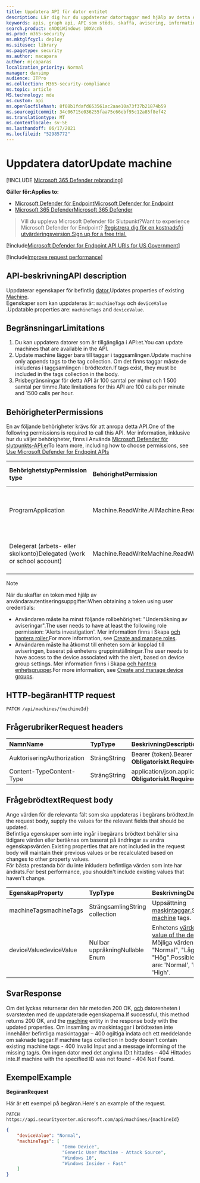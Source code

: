 ```yaml
---
title: Uppdatera API för dator entitet
description: Lär dig hur du uppdaterar datortaggar med hjälp av detta API. Du kan uppdatera egenskaperna för taggar och enhetsvärde.
keywords: apis, graph api, API som stöds, skaffa, avisering, information, id
search.product: eADQiWindows 10XVcnh
ms.prod: m365-security
ms.mktglfcycl: deploy
ms.sitesec: library
ms.pagetype: security
ms.author: macapara
author: mjcaparas
localization_priority: Normal
manager: dansimp
audience: ITPro
ms.collection: M365-security-compliance
ms.topic: article
MS.technology: mde
ms.custom: api
ms.openlocfilehash: 8f08b1fdafd653561ac2aae10a73f37b21874b59
ms.sourcegitcommit: 34c06715e036255faa75c66ebf95c12a85f8ef42
ms.translationtype: MT
ms.contentlocale: sv-SE
ms.lasthandoff: 06/17/2021
ms.locfileid: "52985772"
---
```

# <a name="update-machine"></a><span data-ttu-id="897ee-105">Uppdatera dator</span><span class="sxs-lookup"><span data-stu-id="897ee-105">Update machine</span></span> 

[!INCLUDE [Microsoft 365 Defender rebranding](../../includes/microsoft-defender.md)]

<span data-ttu-id="897ee-106">**Gäller för:**</span><span class="sxs-lookup"><span data-stu-id="897ee-106">**Applies to:**</span></span>
- [<span data-ttu-id="897ee-107">Microsoft Defender för Endpoint</span><span class="sxs-lookup"><span data-stu-id="897ee-107">Microsoft Defender for Endpoint</span></span>](https://go.microsoft.com/fwlink/?linkid=2154037)
- [<span data-ttu-id="897ee-108">Microsoft 365 Defender</span><span class="sxs-lookup"><span data-stu-id="897ee-108">Microsoft 365 Defender</span></span>](https://go.microsoft.com/fwlink/?linkid=2118804)

> <span data-ttu-id="897ee-109">Vill du uppleva Microsoft Defender för Slutpunkt?</span><span class="sxs-lookup"><span data-stu-id="897ee-109">Want to experience Microsoft Defender for Endpoint?</span></span> [<span data-ttu-id="897ee-110">Registrera dig för en kostnadsfri utvärderingsversion.</span><span class="sxs-lookup"><span data-stu-id="897ee-110">Sign up for a free trial.</span></span>](https://www.microsoft.com/microsoft-365/windows/microsoft-defender-atp?ocid=docs-wdatp-exposedapis-abovefoldlink) 

[!include[Microsoft Defender for Endpoint API URIs for US Government](../../includes/microsoft-defender-api-usgov.md)]

[!include[Improve request performance](../../includes/improve-request-performance.md)]


## <a name="api-description"></a><span data-ttu-id="897ee-111">API-beskrivning</span><span class="sxs-lookup"><span data-stu-id="897ee-111">API description</span></span>
<span data-ttu-id="897ee-112">Uppdaterar egenskaper för befintlig [dator.](machine.md)</span><span class="sxs-lookup"><span data-stu-id="897ee-112">Updates properties of existing [Machine](machine.md).</span></span>
<br><span data-ttu-id="897ee-113">Egenskaper som kan uppdateras är: ```machineTags``` och ```deviceValue``` .</span><span class="sxs-lookup"><span data-stu-id="897ee-113">Updatable properties are: ```machineTags``` and ```deviceValue```.</span></span>


## <a name="limitations"></a><span data-ttu-id="897ee-114">Begränsningar</span><span class="sxs-lookup"><span data-stu-id="897ee-114">Limitations</span></span>
1. <span data-ttu-id="897ee-115">Du kan uppdatera datorer som är tillgängliga i API:et.</span><span class="sxs-lookup"><span data-stu-id="897ee-115">You can update machines that are available in the API.</span></span> 
2. <span data-ttu-id="897ee-116">Update machine lägger bara till taggar i taggsamlingen.</span><span class="sxs-lookup"><span data-stu-id="897ee-116">Update machine only appends tags to the tag collection.</span></span> <span data-ttu-id="897ee-117">Om det finns taggar måste de inkluderas i taggsamlingen i brödtexten.</span><span class="sxs-lookup"><span data-stu-id="897ee-117">If tags exist, they must be included in the tags collection in the body.</span></span>
3. <span data-ttu-id="897ee-118">Prisbegränsningar för detta API är 100 samtal per minut och 1 500 samtal per timme.</span><span class="sxs-lookup"><span data-stu-id="897ee-118">Rate limitations for this API are 100 calls per minute and 1500 calls per hour.</span></span>


## <a name="permissions"></a><span data-ttu-id="897ee-119">Behörigheter</span><span class="sxs-lookup"><span data-stu-id="897ee-119">Permissions</span></span>
<span data-ttu-id="897ee-120">En av följande behörigheter krävs för att anropa detta API.</span><span class="sxs-lookup"><span data-stu-id="897ee-120">One of the following permissions is required to call this API.</span></span> <span data-ttu-id="897ee-121">Mer information, inklusive hur du väljer behörigheter, finns i Använda [Microsoft Defender för slutpunkts-API:er](apis-intro.md)</span><span class="sxs-lookup"><span data-stu-id="897ee-121">To learn more, including how to choose permissions, see [Use Microsoft Defender for Endpoint APIs](apis-intro.md)</span></span>

<span data-ttu-id="897ee-122">Behörighetstyp</span><span class="sxs-lookup"><span data-stu-id="897ee-122">Permission type</span></span> |   <span data-ttu-id="897ee-123">Behörighet</span><span class="sxs-lookup"><span data-stu-id="897ee-123">Permission</span></span>  |   <span data-ttu-id="897ee-124">Visningsnamn för behörighet</span><span class="sxs-lookup"><span data-stu-id="897ee-124">Permission display name</span></span>
:---|:---|:---
<span data-ttu-id="897ee-125">Program</span><span class="sxs-lookup"><span data-stu-id="897ee-125">Application</span></span> |   <span data-ttu-id="897ee-126">Machine.ReadWrite.All</span><span class="sxs-lookup"><span data-stu-id="897ee-126">Machine.ReadWrite.All</span></span> | <span data-ttu-id="897ee-127">"Läsa och skriva maskininformation för alla datorer"</span><span class="sxs-lookup"><span data-stu-id="897ee-127">'Read and write machine information for all machines'</span></span>
<span data-ttu-id="897ee-128">Delegerat (arbets- eller skolkonto)</span><span class="sxs-lookup"><span data-stu-id="897ee-128">Delegated (work or school account)</span></span> | <span data-ttu-id="897ee-129">Machine.ReadWrite</span><span class="sxs-lookup"><span data-stu-id="897ee-129">Machine.ReadWrite</span></span> | <span data-ttu-id="897ee-130">Maskininformation för läsning och skrivning</span><span class="sxs-lookup"><span data-stu-id="897ee-130">'Read and write machine information'</span></span>

>[!Note]
> <span data-ttu-id="897ee-131">När du skaffar en token med hjälp av användarautentiseringsuppgifter:</span><span class="sxs-lookup"><span data-stu-id="897ee-131">When obtaining a token using user credentials:</span></span>
>- <span data-ttu-id="897ee-132">Användaren måste ha minst följande rollbehörighet: "Undersökning av aviseringar".</span><span class="sxs-lookup"><span data-stu-id="897ee-132">The user needs to have at least the following role permission: 'Alerts investigation'.</span></span> <span data-ttu-id="897ee-133">Mer information finns i Skapa [och hantera roller.](user-roles.md)</span><span class="sxs-lookup"><span data-stu-id="897ee-133">For more information, see [Create and manage roles](user-roles.md).</span></span>
>- <span data-ttu-id="897ee-134">Användaren måste ha åtkomst till enheten som är kopplad till aviseringen, baserat på enhetens gruppinställningar.</span><span class="sxs-lookup"><span data-stu-id="897ee-134">The user needs to have access to the device associated with the alert, based on device group settings.</span></span> <span data-ttu-id="897ee-135">Mer information finns i Skapa [och hantera enhetsgrupper](machine-groups.md).</span><span class="sxs-lookup"><span data-stu-id="897ee-135">For more information, see [Create and manage device groups](machine-groups.md).</span></span>

## <a name="http-request"></a><span data-ttu-id="897ee-136">HTTP-begäran</span><span class="sxs-lookup"><span data-stu-id="897ee-136">HTTP request</span></span>
```
PATCH /api/machines/{machineId}
```

## <a name="request-headers"></a><span data-ttu-id="897ee-137">Frågerubriker</span><span class="sxs-lookup"><span data-stu-id="897ee-137">Request headers</span></span>

<span data-ttu-id="897ee-138">Namn</span><span class="sxs-lookup"><span data-stu-id="897ee-138">Name</span></span> | <span data-ttu-id="897ee-139">Typ</span><span class="sxs-lookup"><span data-stu-id="897ee-139">Type</span></span> | <span data-ttu-id="897ee-140">Beskrivning</span><span class="sxs-lookup"><span data-stu-id="897ee-140">Description</span></span>
:---|:---|:---
<span data-ttu-id="897ee-141">Auktorisering</span><span class="sxs-lookup"><span data-stu-id="897ee-141">Authorization</span></span> | <span data-ttu-id="897ee-142">Sträng</span><span class="sxs-lookup"><span data-stu-id="897ee-142">String</span></span> | <span data-ttu-id="897ee-143">Bearer {token}.</span><span class="sxs-lookup"><span data-stu-id="897ee-143">Bearer {token}.</span></span> <span data-ttu-id="897ee-144">**Obligatoriskt.**</span><span class="sxs-lookup"><span data-stu-id="897ee-144">**Required**.</span></span>
<span data-ttu-id="897ee-145">Content-Type</span><span class="sxs-lookup"><span data-stu-id="897ee-145">Content-Type</span></span> | <span data-ttu-id="897ee-146">Sträng</span><span class="sxs-lookup"><span data-stu-id="897ee-146">String</span></span> | <span data-ttu-id="897ee-147">application/json.</span><span class="sxs-lookup"><span data-stu-id="897ee-147">application/json.</span></span> <span data-ttu-id="897ee-148">**Obligatoriskt.**</span><span class="sxs-lookup"><span data-stu-id="897ee-148">**Required**.</span></span>


## <a name="request-body"></a><span data-ttu-id="897ee-149">Frågebrödtext</span><span class="sxs-lookup"><span data-stu-id="897ee-149">Request body</span></span>
<span data-ttu-id="897ee-150">Ange värden för de relevanta fält som ska uppdateras i begärans brödtext.</span><span class="sxs-lookup"><span data-stu-id="897ee-150">In the request body, supply the values for the relevant fields that should be updated.</span></span>
<br><span data-ttu-id="897ee-151">Befintliga egenskaper som inte ingår i begärans brödtext behåller sina tidigare värden eller beräknas om baserat på ändringar av andra egenskapsvärden.</span><span class="sxs-lookup"><span data-stu-id="897ee-151">Existing properties that are not included in the request body will maintain their previous values or be recalculated based on changes to other property values.</span></span> 
<br><span data-ttu-id="897ee-152">För bästa prestanda bör du inte inkludera befintliga värden som inte har ändrats.</span><span class="sxs-lookup"><span data-stu-id="897ee-152">For best performance, you shouldn't include existing values that haven't change.</span></span>

<span data-ttu-id="897ee-153">Egenskap</span><span class="sxs-lookup"><span data-stu-id="897ee-153">Property</span></span> | <span data-ttu-id="897ee-154">Typ</span><span class="sxs-lookup"><span data-stu-id="897ee-154">Type</span></span> | <span data-ttu-id="897ee-155">Beskrivning</span><span class="sxs-lookup"><span data-stu-id="897ee-155">Description</span></span>
:---|:---|:---
<span data-ttu-id="897ee-156">machineTags</span><span class="sxs-lookup"><span data-stu-id="897ee-156">machineTags</span></span> | <span data-ttu-id="897ee-157">Strängsamling</span><span class="sxs-lookup"><span data-stu-id="897ee-157">String collection</span></span> | <span data-ttu-id="897ee-158">Uppsättning [maskintaggar.](machine.md)</span><span class="sxs-lookup"><span data-stu-id="897ee-158">Set of [machine](machine.md) tags.</span></span>
<span data-ttu-id="897ee-159">deviceValue</span><span class="sxs-lookup"><span data-stu-id="897ee-159">deviceValue</span></span> | <span data-ttu-id="897ee-160">Nullbar uppräkning</span><span class="sxs-lookup"><span data-stu-id="897ee-160">Nullable Enum</span></span> | <span data-ttu-id="897ee-161">Enhetens [värde.](tvm-assign-device-value.md)</span><span class="sxs-lookup"><span data-stu-id="897ee-161">The [value of the device](tvm-assign-device-value.md).</span></span> <span data-ttu-id="897ee-162">Möjliga värden är: "Normal", "Låg" och "Hög".</span><span class="sxs-lookup"><span data-stu-id="897ee-162">Possible values are: 'Normal', 'Low' and 'High'.</span></span>

## <a name="response"></a><span data-ttu-id="897ee-163">Svar</span><span class="sxs-lookup"><span data-stu-id="897ee-163">Response</span></span>
<span data-ttu-id="897ee-164">Om det lyckas returnerar den här metoden 200 OK, [och](machine.md) datorenheten i svarstexten med de uppdaterade egenskaperna.</span><span class="sxs-lookup"><span data-stu-id="897ee-164">If successful, this method returns 200 OK, and the [machine](machine.md) entity in the response body with the updated properties.</span></span> <span data-ttu-id="897ee-165">Om insamling av maskintaggar i brödtexten inte innehåller befintliga maskintaggar – 400 ogiltiga indata och ett meddelande om saknade taggar.</span><span class="sxs-lookup"><span data-stu-id="897ee-165">If machine tags collection in body doesn't contain existing machine tags - 400 Invalid Input and a message informing of the missing tag/s.</span></span>
<span data-ttu-id="897ee-166">Om ingen dator med det angivna ID:t hittades – 404 Hittades inte.</span><span class="sxs-lookup"><span data-stu-id="897ee-166">If machine with the specified ID was not found - 404 Not Found.</span></span>


## <a name="example"></a><span data-ttu-id="897ee-167">Exempel</span><span class="sxs-lookup"><span data-stu-id="897ee-167">Example</span></span>

<span data-ttu-id="897ee-168">**Begäran**</span><span class="sxs-lookup"><span data-stu-id="897ee-168">**Request**</span></span>

<span data-ttu-id="897ee-169">Här är ett exempel på begäran.</span><span class="sxs-lookup"><span data-stu-id="897ee-169">Here's an example of the request.</span></span>

```http
PATCH https://api.securitycenter.microsoft.com/api/machines/{machineId}
```

```json
{
    "deviceValue": "Normal",
    "machineTags": [
                     "Demo Device",
                     "Generic User Machine - Attack Source",
                     "Windows 10",
                     "Windows Insider - Fast"
    ]
}
```
